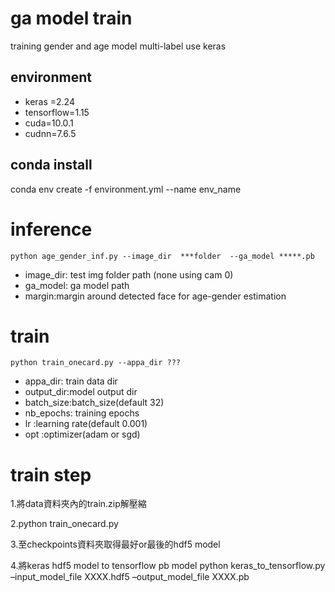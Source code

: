 
# ga model train

training gender and age model multi-label use keras

## environment
- keras =2.24 
- tensorflow=1.15
- cuda=10.0.1
- cudnn=7.6.5


## conda install

conda env create -f environment.yml --name env_name

# inference
`python age_gender_inf.py --image_dir  ***folder  --ga_model *****.pb`

- image_dir: test img folder path (none using cam 0)
- ga_model: ga model path
- margin:margin around detected face for age-gender estimation

# train

`python train_onecard.py --appa_dir ??? ` 
- appa_dir: train data dir
- output_dir:model output dir
- batch_size:batch_size(default 32)
- nb_epochs: training epochs
- lr :learning rate(default 0.001)
- opt :optimizer(adam or sgd)

# train step
1.將data資料夾內的train.zip解壓縮

2.python train_onecard.py

3.至checkpoints資料夾取得最好or最後的hdf5 model

4.將keras hdf5 model to tensorflow pb model
    python keras_to_tensorflow.py –input_model_file XXXX.hdf5 –output_model_file XXXX.pb 
